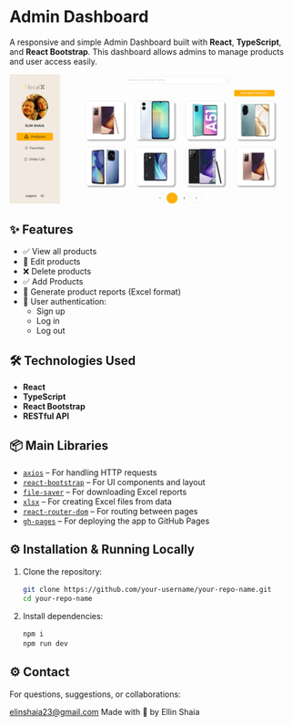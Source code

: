 # Admin Dashboard

A responsive and simple Admin Dashboard built with **React**, **TypeScript**, and **React Bootstrap**. This dashboard allows admins to manage products and user access easily.

![Dashboard Screenshot](./public/assets/imgs/dashboard-preview.png) 

## ✨ Features

- ✅ View all products
- 📝 Edit products
- ❌ Delete products
- ✅ Add Products
- 📄 Generate product reports (Excel format)
- 🔐 User authentication:
  - Sign up
  - Log in
  - Log out

## 🛠️ Technologies Used

- **React**
- **TypeScript**
- **React Bootstrap**
- **RESTful API**

## 📦 Main Libraries

- [`axios`](https://www.npmjs.com/package/axios) – For handling HTTP requests  
- [`react-bootstrap`](https://react-bootstrap.github.io/) – For UI components and layout  
- [`file-saver`](https://www.npmjs.com/package/file-saver) – For downloading Excel reports  
- [`xlsx`](https://www.npmjs.com/package/xlsx) – For creating Excel files from data  
- [`react-router-dom`](https://www.npmjs.com/package/react-router-dom) – For routing between pages  
- [`gh-pages`](https://www.npmjs.com/package/gh-pages) – For deploying the app to GitHub Pages  


## ⚙️ Installation & Running Locally

1. Clone the repository:

   ```bash
   git clone https://github.com/your-username/your-repo-name.git
   cd your-repo-name
2. Install dependencies:
   ```bash
   npm i
   npm run dev

## ⚙️ Contact
For questions, suggestions, or collaborations:

elinshaia23@gmail.com
Made with 💙 by Ellin Shaia
